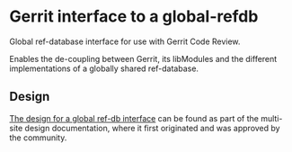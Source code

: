 # Gerrit interface to a global-refdb

Global ref-database interface for use with Gerrit Code Review.

Enables the de-coupling between Gerrit, its libModules and the different
implementations of a globally shared ref-database.

## Design

[The design for a global ref-db interface](https://gerrit.googlesource.com/plugins/multi-site/+/refs/heads/master/DESIGN.md#global-ref_db-plugin)
can be found as part of the multi-site design documentation, where it first
originated and was approved by the community.